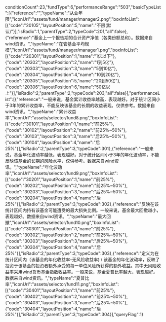 conditionCount":23,"fundType":6,"performanceRange":"503","basicTypeList":[{"reference":"","typeName":"从业年限","iconUrl":"assets/fund/manager/manager2.png","boxInfoList":[{"code":"20105","layoutPosition":5,"name":"不限(默认)"}],"isRadio":1,"parentType":2,"typeCode":201,"all":false},{"reference":"基金上一个报告期的合计资产净值（各类份额总和）。数据来自wind资讯。","typeName":"在管基金平均规模","iconUrl":"assets/fund/manager/manager1.png","boxInfoList":[{"code":"20301","layoutPosition":1,"name":"1亿以下"},{"code":"20302","layoutPosition":2,"name":"1到5亿"},{"code":"20303","layoutPosition":3,"name":"5到10亿"},{"code":"20304","layoutPosition":4,"name":"10到20亿"},{"code":"20305","layoutPosition":5,"name":"20到50亿"},{"code":"20306","layoutPosition":6,"name":"50亿以上"}],"isRadio":2,"parentType":2,"typeCode":203,"all":false}],"performanceList":[{"reference":"一般来说，基金累计收益率越高，表现越好。对于统计区间小于3年的累计收益率，不能反映该基金的长期的收益表现，仅供参考。数据来自wind资讯。","typeName":"累计收益率","iconUrl":"assets/selector/fund8.png","boxInfoList":[{"code":"30101","layoutPosition":1,"name":"前25%"},{"code":"30102","layoutPosition":2,"name":"前25%~50%"},{"code":"30103","layoutPosition":3,"name":"后25%~50%"},{"code":"30104","layoutPosition":4,"name":"后25%"}],"isRadio":2,"parentType":3,"typeCode":301},{"reference":"一般来说，基金年化波动率越低，表现越好。对于统计区间小于3年的年化波动率，不能反映该基金的长期的风险水平，仅供参考。数据来自wind资讯。","typeName":"年化波动率","iconUrl":"assets/selector/fund9.png","boxInfoList":[{"code":"30201","layoutPosition":1,"name":"前25%"},{"code":"30202","layoutPosition":2,"name":"前25%~50%"},{"code":"30203","layoutPosition":3,"name":"后25%~50%"},{"code":"30204","layoutPosition":4,"name":"后25%"}],"isRadio":2,"parentType":3,"typeCode":302},{"reference":"反映在该统计区间内持有该基金可能遭受的最大损失比例。一般来说，基金最大回撤越小，表现越好。数据来自wind资讯。","typeName":"最大回撤","iconUrl":"assets/selector/fund10.png","boxInfoList":[{"code":"30301","layoutPosition":1,"name":"前25%"},{"code":"30302","layoutPosition":2,"name":"前25%~50%"},{"code":"30303","layoutPosition":3,"name":"后25%~50%"},{"code":"30304","layoutPosition":4,"name":"后25%"}],"isRadio":2,"parentType":3,"typeCode":303},{"reference":"定义为在统计区间内（该基金的年化收益率-无风险收益率) / 该基金的年化波动率，反映了投资于该基金的投资者额外承受的每一单位风险所获得的额外收益。其中无风险收益率采用wind货币基金指数收益率。一般来说，基金夏普比率越大，表现越好。数据来自wind资讯。","typeName":"夏普比率","iconUrl":"assets/selector/fund11.png","boxInfoList":[{"code":"30401","layoutPosition":1,"name":"前25%"},{"code":"30402","layoutPosition":2,"name":"前25%~50%"},{"code":"30403","layoutPosition":3,"name":"后25%~50%"},{"code":"30404","layoutPosition":4,"name":"后25%"}],"isRadio":2,"parentType":3,"typeCode":304}],"queryFlag":1}
